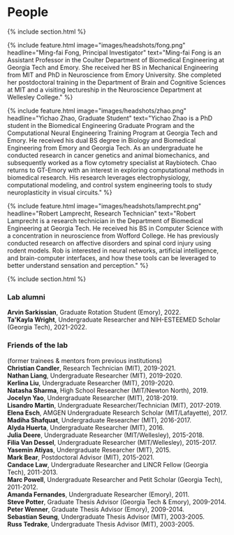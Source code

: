 <!--

---
title: People
nav:
  order: 2
---

-->

# <i class="fas fa-users"></i>People

{% include section.html %}

{%
  include feature.html
  image="images/headshots/fong.png"
  headline="Ming-fai Fong, Principal Investigator"
  text="Ming-fai Fong is an Assistant Professor in the Coulter Department of Biomedical Engineering at Georgia Tech and Emory.  She received her BS in Mechanical Engineering from MIT and PhD in Neuroscience from Emory University.  She completed her postdoctoral training in the Department of Brain and Cognitive Sciences at MIT and a visiting lectureship in the Neuroscience Department at Wellesley College."
%}

{%
  include feature.html
  image="images/headshots/zhao.png"
  headline="Yichao Zhao, Graduate Student"
  text="Yichao Zhao is a PhD student in the Biomedical Engineering Graduate Program and the Computational Neural Engineering Training Program at Georgia Tech and Emory.  He received his dual BS degree in Biology and Biomedical Engineering from Emory and Georgia Tech. As an undergraduate he conducted research in cancer genetics and animal biomechanics, and subsequently worked as a flow cytometry specialist at Raybiotech.  Chao returns to GT-Emory with an interest in exploring computational methods in biomedical research.  His research leverages electrophysiology, computational modeling, and control system engineering tools to study neuroplasticity in visual circuits."
%}

{%
  include feature.html
  image="images/headshots/lamprecht.png"
  headline="Robert Lamprecht, Research Technician"
  text="Robert Lamprecht is a research technician in the Department of Biomedical Engineering at Georgia Tech. He received his BS in Computer Science with a concentration in neuroscience from Wofford College. He has previously conducted research on affective disorders and spinal cord injury using rodent models.  Rob is interested in neural networks, artificial intelligence, and brain-computer interfaces, and how these tools can be leveraged to better understand sensation and perception."
%}

{% include section.html %}

### Lab alumni
**Arvin Sarkissian**, Graduate Rotation Student (Emory), 2022.<br>
**Ta'Kayla Wright**, Undergraduate Researcher and NIH-ESTEEMED Scholar (Georgia Tech), 2021-2022.<br>

### Friends of the lab
(former trainees & mentors from previous institutions)<br>
**Christian Candler**, Research Technician (MIT), 2019-2021.<br>
**Nathan Liang**, Undergraduate Researcher (MIT), 2019-2020.<br>
**Kerlina Liu**, Undergraduate Researcher (MIT), 2019-2020.<br>
**Natasha Sharma**, High School Researcher (MIT/Newton North), 2019.<br>
**Jocelyn Yao**, Undergraduate Researcher (MIT), 2018-2019.<br>
**Lisandro Martin**, Undergraduate Researcher/Technician (MIT), 2017-2019.<br>
**Elena Esch**, AMGEN Undergraduate Research Scholar (MIT/Lafayette), 2017.<br>
**Madiha Shafquat**, Undergraduate Researcher (MIT), 2016-2017.<br>
**Alyda Huerta**, Undergraduate Researcher (MIT), 2016.<br>
**Julia Deere**, Undergraduate Researcher (MIT/Wellesley), 2015-2018.<br>
**Filia Van Dessel**, Undergraduate Researcher (MIT/Wellesley), 2015-2017.<br>
**Yasemin Atiyas**, Undergraduate Researcher (MIT), 2015.<br>
**Mark Bear**, Postdoctoral Advisor (MIT), 2015-2021.<br>
**Candace Law**, Undergraduate Researcher and LINCR Fellow (Georgia Tech), 2011-2013.<br>
**Marc Powell**, Undergraduate Researcher and Petit Scholar (Georgia Tech), 2011-2012.<br>
**Amanda Fernandes**, Undergraduate Researcher (Emory), 2011.<br>
**Steve Potter**, Graduate Thesis Advisor (Georgia Tech & Emory), 2009-2014.<br>
**Peter Wenner**, Graduate Thesis Advisor (Emory), 2009-2014.<br>
**Sebastian Seung**, Undergraduate Thesis Advisor (MIT), 2003-2005.<br>
**Russ Tedrake**, Undergraduate Thesis Advisor (MIT), 2003-2005.<br>
